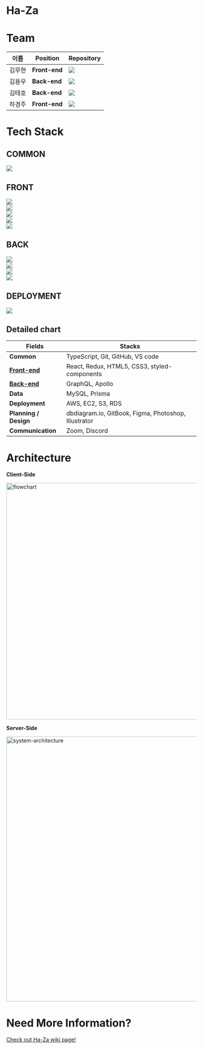 # Ha-Za

# Team

| 이름   | Position      | Repository                                                                                                                          |
| ------ | ------------- | ----------------------------------------------------------------------------------------------------------------------------------- |
| 김무현 | **Front-end** | [<img src="https://img.shields.io/badge/Github-moo9205-181717?style=for-the-badge&logo=GitHub/">](https://github.com/moo9205)       |
| 김용우 | **Back-end**  | [<img src="https://img.shields.io/badge/Github-magababo-181717?style=for-the-badge&logo=GitHub/">](https://github.com/magababo)     |
| 김태호 | **Back-end**  | [<img src="https://img.shields.io/badge/Github-TAETAEHO-181717?style=for-the-badge&logo=GitHub/">](https://github.com/TAETAEHO)     |
| 하경주 | **Front-end** | [<img src="https://img.shields.io/badge/Github-TTurbo0824-181717?style=for-the-badge&logo=GitHub/">](https://github.com/TTurbo0824) |

# Tech Stack

## COMMON

![](https://img.shields.io/badge/COMMON-TypeScript-007ACC?style=for-the-badge&logo=typescript)

## FRONT

![](https://img.shields.io/badge/FRONT-REACT-9cf?style=for-the-badge&logo=react)  
![](https://img.shields.io/badge/FRONT-REACT_HOOKS-9cf?style=for-the-badge&logo=react)  
![](https://img.shields.io/badge/FRONT-REACT_ROUTER-CA4245?style=for-the-badge&logo=react-router)  
![](https://img.shields.io/badge/FRONT-REDUX-764ABC?style=for-the-badge&logo=redux)  
![](https://img.shields.io/badge/FRONT-styled_components-DB7093?style=for-the-badge&logo=styled-components)

## BACK

![](https://img.shields.io/badge/BACK-GraphQL-E10098?style=for-the-badge&logo=GraphQL)  
![](https://img.shields.io/badge/BACK-Apollo-311C87?style=for-the-badge&logo=Apollo%20GraphQL)  
![](https://img.shields.io/badge/BACK-MySQL-4479A1?style=for-the-badge&logo=mysql)  
![](https://img.shields.io/badge/BACK-Prisma-1B222D?style=for-the-badge&logo=prisma)

## DEPLOYMENT

![](https://img.shields.io/badge/DEPLOY-AMAZON_AWS-232F3E?style=for-the-badge&logo=amazon-aws)

## Detailed chart

| Fields                                                             | Stacks                                               |
| ------------------------------------------------------------------ | ---------------------------------------------------- |
| **Common**                                                         | TypeScript, Git, GitHub, VS code                     |
| [**Front-end**](https://github.com/Ha-Za/Ha-Za/tree/master/client) | React, Redux, HTML5, CSS3, styled-components         |
| [**Back-end**](https://github.com/Ha-Za/Ha-Za/tree/master/server)  | GraphQL, Apollo                                      |
| **Data**                                                           | MySQL, Prisma                                        |
| **Deployment**                                                     | AWS, EC2, S3, RDS                                    |
| **Planning / Design**                                              | dbdiagram.io, GitBook, Figma, Photoshop, Illustrator |
| **Communication**                                                  | Zoom, Discord                                        |

# Architecture

**Client-Side**

<img width="625" alt="flowchart" src="https://user-images.githubusercontent.com/29108753/138636813-7fb37550-12f3-4c82-a4d7-49c968c7836c.png">

**Server-Side**

<img width="700" alt="system-architecture" src="https://user-images.githubusercontent.com/29108753/138636517-f3001164-47be-498d-b4e9-d01f911a2195.png">

# Need More Information?

[Check out Ha-Za wiki page!](https://github.com/Ha-Za/Ha-Za/wiki)
